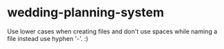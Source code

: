 # wedding-planning-system

Use lower cases when creating files and don't use spaces while naming a file instead use hyphen '-'. :)

